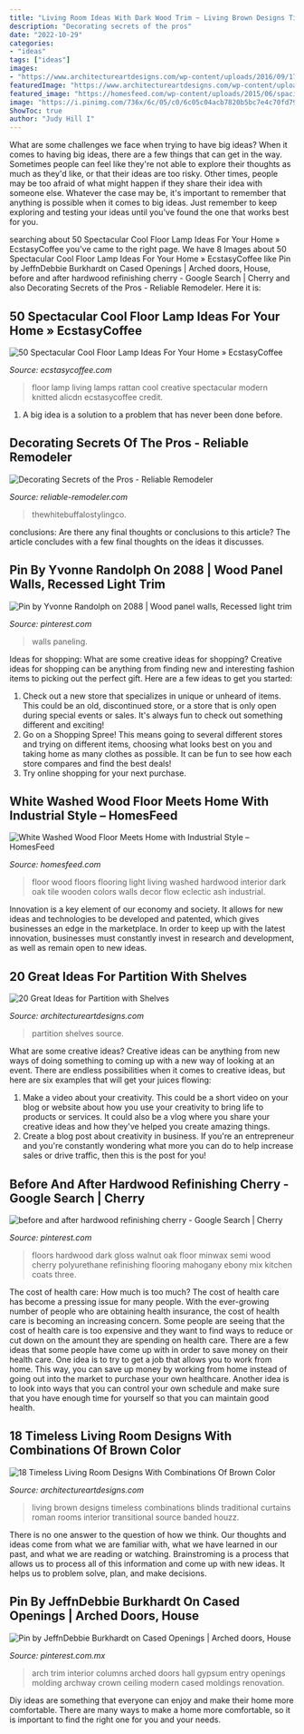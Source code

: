 ```yaml
---
title: "Living Room Ideas With Dark Wood Trim ~ Living Brown Designs Timeless Combinations Blinds Traditional Curtains Roman Rooms Interior Transitional Source Banded Houzz"
description: "Decorating secrets of the pros"
date: "2022-10-29"
categories:
- "ideas"
tags: ["ideas"]
images:
- "https://www.architectureartdesigns.com/wp-content/uploads/2016/09/17-22.jpg"
featuredImage: "https://www.architectureartdesigns.com/wp-content/uploads/2016/09/17-22.jpg"
featured_image: "https://homesfeed.com/wp-content/uploads/2015/06/spacious-living-room-design-with-track-lamp-idea-and-desk-beneath-the-white-tall-wall-and-living-space-with-dark-seating-and-television-and-white-washed-wood-floors.jpg"
image: "https://i.pinimg.com/736x/6c/05/c0/6c05c04acb7820b5bc7e4c70fd7979cf.jpg"
ShowToc: true
author: "Judy Hill I"
---
```



What are some challenges we face when trying to have big ideas?
When it comes to having big ideas, there are a few things that can get in the way. Sometimes people can feel like they're not able to explore their thoughts as much as they'd like, or that their ideas are too risky. Other times, people may be too afraid of what might happen if they share their idea with someone else. Whatever the case may be, it's important to remember that anything is possible when it comes to big ideas. Just remember to keep exploring and testing your ideas until you've found the one that works best for you.

	

		
searching about 50 Spectacular Cool Floor Lamp Ideas For Your Home » EcstasyCoffee you've came to the right page. We have 8 Images about 50 Spectacular Cool Floor Lamp Ideas For Your Home » EcstasyCoffee like Pin by JeffnDebbie Burkhardt on Cased Openings | Arched doors, House, before and after hardwood refinishing cherry - Google Search | Cherry and also Decorating Secrets of the Pros - Reliable Remodeler. Here it is:
		
    
## 50 Spectacular Cool Floor Lamp Ideas For Your Home » EcstasyCoffee

<img loading=lazy src="https://i1.wp.com/www.ecstasycoffee.com/wp-content/uploads/2016/11/knitted-rattan-floor-lamp.jpg?resize=550%2C733" onerror="this.onerror=null;this.src='https://tse3.mm.bing.net/th?id=OIP.ilKXqYWbie5CGgO3D9llDQHaJ3&amp;pid=15.1';" alt="50 Spectacular Cool Floor Lamp Ideas For Your Home » EcstasyCoffee">

_Source: ecstasycoffee.com_

>floor lamp living lamps rattan cool creative spectacular modern knitted alicdn ecstasycoffee credit. 

	

1. A big idea is a solution to a problem that has never been done before.

    
## Decorating Secrets Of The Pros - Reliable Remodeler

<img loading=lazy src="https://dyj7luh3166cu.cloudfront.net/wp-content/uploads/sites/6/2016/06/Black-Trim.jpg" onerror="this.onerror=null;this.src='https://tse2.mm.bing.net/th?id=OIP.Eu9kohEjvgNGualzNECO9gHaLG&amp;pid=15.1';" alt="Decorating Secrets of the Pros - Reliable Remodeler">

_Source: reliable-remodeler.com_

>thewhitebuffalostylingco. 

	

conclusions: Are there any final thoughts or conclusions to this article?
The article concludes with a few final thoughts on the ideas it discusses.

    
## Pin By Yvonne Randolph On 2088 | Wood Panel Walls, Recessed Light Trim

<img loading=lazy src="https://i.pinimg.com/736x/5d/eb/46/5deb46a490813c1ebbed9574234fc1b1.jpg" onerror="this.onerror=null;this.src='https://tse4.mm.bing.net/th?id=OIP.u96kqMMQn9TlzTfErLTliwHaKL&amp;pid=15.1';" alt="Pin by Yvonne Randolph on 2088 | Wood panel walls, Recessed light trim">

_Source: pinterest.com_

>walls paneling. 

	

Ideas for shopping: What are some creative ideas for shopping?
Creative ideas for shopping can be anything from finding new and interesting fashion items to picking out the perfect gift. Here are a few ideas to get you started: 
1. Check out a new store that specializes in unique or unheard of items. This could be an old, discontinued store, or a store that is only open during special events or sales. It's always fun to check out something different and exciting! 
2. Go on a Shopping Spree! This means going to several different stores and trying on different items, choosing what looks best on you and taking home as many clothes as possible. It can be fun to see how each store compares and find the best deals! 
3. Try online shopping for your next purchase.

    
## White Washed Wood Floor Meets Home With Industrial Style – HomesFeed

<img loading=lazy src="https://homesfeed.com/wp-content/uploads/2015/06/spacious-living-room-design-with-track-lamp-idea-and-desk-beneath-the-white-tall-wall-and-living-space-with-dark-seating-and-television-and-white-washed-wood-floors.jpg" onerror="this.onerror=null;this.src='https://tse1.mm.bing.net/th?id=OIP.Cl_PRqw74j5QMCYc6JPOTQHaLH&amp;pid=15.1';" alt="White Washed Wood Floor Meets Home with Industrial Style – HomesFeed">

_Source: homesfeed.com_

>floor wood floors flooring light living washed hardwood interior dark oak tile wooden colors walls decor flow eclectic ash industrial. 

	

Innovation is a key element of our economy and society. It allows for new ideas and technologies to be developed and patented, which gives businesses an edge in the marketplace. In order to keep up with the latest innovation, businesses must constantly invest in research and development, as well as remain open to new ideas.

    
## 20 Great Ideas For Partition With Shelves

<img loading=lazy src="https://www.architectureartdesigns.com/wp-content/uploads/2013/08/157.jpg" onerror="this.onerror=null;this.src='https://tse4.mm.bing.net/th?id=OIP.snjP9J4o4c5tFLYKrqN2dwHaJ3&amp;pid=15.1';" alt="20 Great Ideas for Partition with Shelves">

_Source: architectureartdesigns.com_

>partition shelves source. 

	

What are some creative ideas?
Creative ideas can be anything from new ways of doing something to coming up with a new way of looking at an event. There are endless possibilities when it comes to creative ideas, but here are six examples that will get your juices flowing: 
1. Make a video about your creativity. This could be a short video on your blog or website about how you use your creativity to bring life to products or services. It could also be a vlog where you share your creative ideas and how they've helped you create amazing things. 
2. Create a blog post about creativity in business. If you're an entrepreneur and you're constantly wondering what more you can do to help increase sales or drive traffic, then this is the post for you!

    
## Before And After Hardwood Refinishing Cherry - Google Search | Cherry

<img loading=lazy src="https://i.pinimg.com/736x/b3/d0/d3/b3d0d3555de568ca7791c2135f176ad2--dark-walnut-floors-minwax-dark-walnut.jpg" onerror="this.onerror=null;this.src='https://tse4.mm.bing.net/th?id=OIP.Zfk2PKi25c45D84iyhZstwHaJ3&amp;pid=15.1';" alt="before and after hardwood refinishing cherry - Google Search | Cherry">

_Source: pinterest.com_

>floors hardwood dark gloss walnut oak floor minwax semi wood cherry polyurethane refinishing flooring mahogany ebony mix kitchen coats three. 

	

The cost of health care: How much is too much?
The cost of health care has become a pressing issue for many people. With the ever-growing number of people who are obtaining health insurance, the cost of health care is becoming an increasing concern. Some people are seeing that the cost of health care is too expensive and they want to find ways to reduce or cut down on the amount they are spending on health care. There are a few ideas that some people have come up with in order to save money on their health care. One idea is to try to get a job that allows you to work from home. This way, you can save up money by working from home instead of going out into the market to purchase your own healthcare. Another idea is to look into ways that you can control your own schedule and make sure that you have enough time for yourself so that you can maintain good health.

    
## 18 Timeless Living Room Designs With Combinations Of Brown Color

<img loading=lazy src="https://www.architectureartdesigns.com/wp-content/uploads/2016/09/17-22.jpg" onerror="this.onerror=null;this.src='https://tse2.mm.bing.net/th?id=OIP.O2C-c1JRg4_5827Fa_wQxwAAAA&amp;pid=15.1';" alt="18 Timeless Living Room Designs With Combinations Of Brown Color">

_Source: architectureartdesigns.com_

>living brown designs timeless combinations blinds traditional curtains roman rooms interior transitional source banded houzz. 

	

There is no one answer to the question of how we think. Our thoughts and ideas come from what we are familiar with, what we have learned in our past, and what we are reading or watching. Brainstroming is a process that allows us to process all of this information and come up with new ideas. It helps us to problem solve, plan, and make decisions.

    
## Pin By JeffnDebbie Burkhardt On Cased Openings | Arched Doors, House

<img loading=lazy src="https://i.pinimg.com/736x/6c/05/c0/6c05c04acb7820b5bc7e4c70fd7979cf.jpg" onerror="this.onerror=null;this.src='https://tse1.mm.bing.net/th?id=OIP.4VNWkw_Utyp6HijeoiKmugHaJ3&amp;pid=15.1';" alt="Pin by JeffnDebbie Burkhardt on Cased Openings | Arched doors, House">

_Source: pinterest.com.mx_

>arch trim interior columns arched doors hall gypsum entry openings molding archway crown ceiling modern cased moldings renovation. 

	

Diy ideas are something that everyone can enjoy and make their home more comfortable. There are many ways to make a home more comfortable, so it is important to find the right one for you and your needs.

